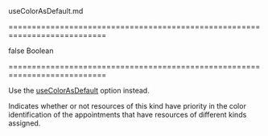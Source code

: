 <!--dep-->useColorAsDefault.md<!--/dep-->
===========================================================================
<!--default-->false<!--/default-->
<!--type-->Boolean<!--/type-->
===========================================================================

<!--deprecated-->
Use the [useColorAsDefault]({basewidgetpath}/Configuration/resources/#useColorAsDefault) option instead.
<!--/deprecated-->

<!--shortDescription-->
Indicates whether or not resources of this kind have priority in the color identification of the appointments that have resources of different kinds assigned.
<!--/shortDescription-->

<!--fullDescription-->

<!--/fullDescription-->